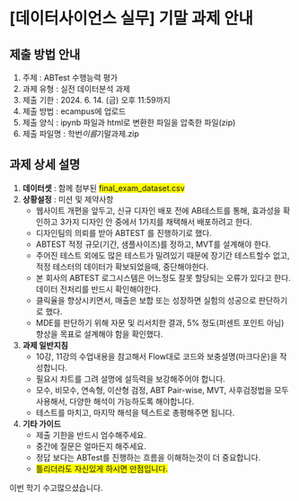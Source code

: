<style>
highlight {
    background-color: yellow;
}
</style>

# [데이터사이언스 실무] 기말 과제 안내

## 제출 방법 안내

1. 주제 : ABTest 수행능력 평가
2. 과제 유형 : 실전 데이터분석 과제
3. 제출 기한 : 2024. 6. 14. (금) 오후 11:59까지
4. 제출 방법 : ecampus에 업로드
5. 제출 양식 : ipynb 파일과 html로 변환한 파일을 압축한 파일(zip)
6. 제출 파일명 : 학번*이름*기말과제.zip

## 과제 상세 설명

1. **데이터셋** : 함께 첨부된 <highlight>final_exam_dataset.csv</highlight>
   <br/>
2. **상황설정** : 미션 및 제약사항
   - 웹사이트 개편을 앞두고, 신규 디자인 배포 전에 AB테스트를 통해, 효과성을 확인하고 3가지 디자인 안 중에서 1가지를 채택해서 배포하려고 한다.
   - 디자인팀의 의뢰를 받아 ABTEST 를 진행하기로 했다.
   - ABTEST 적정 규모(기간, 샘플사이즈)를 정하고, MVT를 설계해야 한다.
   - 주어진 테스트 외에도 많은 테스트가 밀려있기 때문에 장기간 테스트할수 없고, 적정 테스터의 데이터가 확보되었을때, 중단해야한다.
   - 본 회사의 ABTEST 로그시스템은 어느정도 잘못 할당되는 오류가 있다고 한다. 데이터 전처리를 반드시 확인해야한다.
   - 클릭율을 향상시키면서, 매출은 보합 또는 성장하면 실험의 성공으로 판단하기로 했다.
   - MDE를 판단하기 위해 자문 및 리서치한 결과, 5% 정도(퍼센트 포인트 아님) 향상을 목표로 설계해야 함을 확인했다.
     <br/>
3. **과제 일반지침**
   - 10강, 11강의 수업내용을 참고해서 Flow대로 코드와 보충설명(마크다운)을 작성합니다.
   - 필요시 차트를 그려 설명에 설득력을 보강해주어야 합니다.
   - 모수, 비모수, 연속형, 이산형 검정, ABT Pair-wise, MVT, 사후검정법을 모두 사용해서, 다양한 해석이 가능하도록 해야합니다.
   - 테스트를 마치고, 마지막 해석을 텍스트로 총평해주면 됩니다.
     <br/>
4. **기타 가이드**
   - 제출 기한을 반드시 엄수해주세요.
   - 중간에 질문은 얼마든지 해주세요.
   - 정답 보다는 ABTest를 진행하는 흐름을 이해하는것이 더 중요합니다.
   - <highlight>틀리더라도 자신있게 하시면 만점입니다.</highlight>

이번 학기 수고많으셨습니다.
